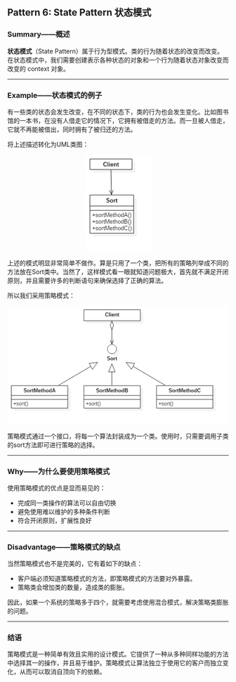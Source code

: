 ## Pattern 6: State Pattern  状态模式

### Summary——概述

**状态模式**（State Pattern）属于行为型模式。类的行为随着状态的改变而改变。
在状态模式中，我们需要创建表示各种状态的对象和一个行为随着状态对象改变而改变的 context 对象。

---

### Example——状态模式的例子

有一些类的状态会发生改变，在不同的状态下，类的行为也会发生变化。比如图书馆的一本书，在没有人借走它的情况下，它拥有被借走的方法。而一旦被人借走，它就不再能被借出，同时拥有了被归还的方法。

将上述描述转化为UML类图：

<center>

![图5-1 传统策略](https://raw.githubusercontent.com/Jannchie/Software-Design-Pattern-Note/master/Pattern%205%20Strategy%20Pattern/5-1.png)

</center>

上述的模式明显非常简单不做作。算是只用了一个类，把所有的策略列举成不同的方法放在Sort类中。当然了，这样模式看一眼就知道问题极大，首先就不满足开闭原则，并且需要许多的判断语句来确保选择了正确的算法。

所以我们采用策略模式：

<center>

![图5-2 策略模式](https://raw.githubusercontent.com/Jannchie/Software-Design-Pattern-Note/master/Pattern%205%20Strategy%20Pattern/5-2.png)

</center>

策略模式通过一个接口，将每一个算法封装成为一个类。使用时，只需要调用子类的sort方法即可进行策略的选择。

---

### Why——为什么要使用策略模式

使用策略模式的优点是显而易见的：

- 完成同一类操作的算法可以自由切换
- 避免使用难以维护的多种条件判断
- 符合开闭原则，扩展性良好

---

### Disadvantage——策略模式的缺点

当然策略模式也不是完美的，它有着如下的缺点：

- 客户端必须知道策略模式的方法，即策略模式的方法要对外暴露。
- 策略类会增加类的数量，造成类的膨胀。

因此，如果一个系统的策略多于四个，就需要考虑使用混合模式，解决策略类膨胀的问题。

---

### 结语

策略模式是一种简单有效且实用的设计模式。它提供了一种从多种同样功能的方法中选择其一的操作，并且易于维护。策略模式让算法独立于使用它的客户而独立变化，从而可以取消自顶向下的依赖。